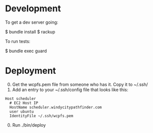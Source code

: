 # Development 

To get a dev server going:

$ bundle install
$ rackup

To run tests:

$ bundle exec guard

# Deployment

  0. Get the wcpfs.pem file from someone who has it. Copy it to ~/.ssh/
  0. Add an entry to your ~/.ssh/config file that looks like this:

  ```
  Host scheduler
    # EC2 Host IP
    HostName scheduler.windycitypathfinder.com
    user ubuntu
    IdentityFile ~/.ssh/wcpfs.pem
  ```

  0. Run ./bin/deploy 
